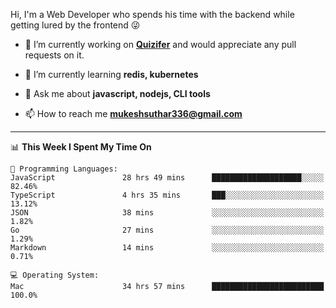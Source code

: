 Hi, I'm a Web Developer who spends his time with the backend while getting lured by the frontend 😜

- 🔭 I’m currently working on **[Quizifer](https://github.com/SutharMukesh/Quizifer/)** and would appreciate any pull requests on it.

- 🌱 I’m currently learning **redis, kubernetes**

- 💬 Ask me about **javascript, nodejs, CLI tools**

- 📫 How to reach me **mukeshsuthar336@gmail.com**

---
<!--START_SECTION:waka-->
📊 **This Week I Spent My Time On** 

```text
💬 Programming Languages: 
JavaScript               28 hrs 49 mins      ████████████████████░░░░░   82.46% 
TypeScript               4 hrs 35 mins       ███░░░░░░░░░░░░░░░░░░░░░░   13.12% 
JSON                     38 mins             ░░░░░░░░░░░░░░░░░░░░░░░░░   1.82% 
Go                       27 mins             ░░░░░░░░░░░░░░░░░░░░░░░░░   1.29% 
Markdown                 14 mins             ░░░░░░░░░░░░░░░░░░░░░░░░░   0.71%

💻 Operating System: 
Mac                      34 hrs 57 mins      █████████████████████████   100.0%

```


<!--END_SECTION:waka-->
